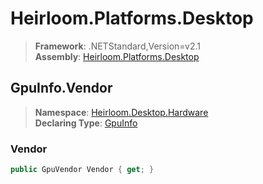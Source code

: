 # Heirloom.Platforms.Desktop

> **Framework**: .NETStandard,Version=v2.1  
> **Assembly**: [Heirloom.Platforms.Desktop][0]  

## GpuInfo.Vendor

> **Namespace**: [Heirloom.Desktop.Hardware][0]  
> **Declaring Type**: [GpuInfo][1]  

### Vendor

```cs
public GpuVendor Vendor { get; }
```

[0]: ../../../Heirloom.Platforms.Desktop.md
[1]: ../GpuInfo.md
